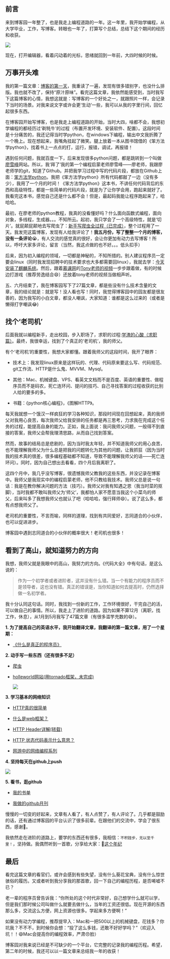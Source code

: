 ## 前言
来到博客园一年整了，也是我走上编程道路的一年。这一年里，我开始学编程，从大学毕业，工作，写博客。转眼也一年了，打算写个总结，总结下这个期间的经历和收获。

![](http://7xqirw.com1.z0.glb.clouddn.com/1.png)

现在，打开编辑器，看着闪动着的光标，思绪就回到一年前，大四时候的时候。

## 万事开头难
我的第一篇文章：[博客的第一天](http://www.cnblogs.com/xueweihan/p/4515642.html)，我重读了一遍，发现有很多错别字，也没什么排版。我也就不改了，保持“原汁原味”。看完这篇文章，我依然能感受到，当时我写下这篇博客的心情，我想这就是：写博客的一个好处之一，就跟照片一样，会记录下当时的场景。对我来说文字或许会更‘生动’一些，我可以从我的字里行间，回忆起很多东西。

在博客园开始写博客，也是我走上编程道路的开始，当时大四，啥都不会，我想初学编程的都经历过‘剃牦牛’的过程（布置开发环境、安装软件、配置）。这段时间是十分痛苦的，我还记得当时学python，在windows下编程，输出中文我折腾了一个晚上。现在想起来，我嘴角挂起了微笑。腿上放着一本从图书馆借的《笨方法学python》，找着书上一点点的打，运行，报错，调试，再报错！

遇到任何问题，我就百度一下，后来发现很多python问题，都是跳转到一个叫做[廖雪峰](http://www.liaoxuefeng.com/)网站。所以，我‘拜了’我的第一个编程启蒙老师廖雪峰——廖老师，我跟廖老师学的git，知道了Github。并把我学习过程中写的代码片段，都放在Github上面：[笨方法学python](https://github.com/521xueweihan/python)。我把《笨方法学python》所有代码都敲了一边（没有多少），我用了一个月的时间！《笨方法学python》这本书，不讲任何代码背后的东西和高级特性，都是一些简单的代码片段，就是为了让你学会用，跑起来就好了。我看完这本书，感觉自己还是什么都不会！但是，最起码我能让程序跑起来了，哈哈哈。

最初，在廖老师的python教程，我真的没看懂好吗？什么面向函数式编程，面向对象，多线程，生成器。。。不知所云。起初，我只学会了一个高级特性，就是‘切片’。就屁颠屁颠地去写爬虫了：[新手写爬虫全过程（已完成）](http://www.cnblogs.com/xueweihan/p/4592212.html)，整个过程用了一天。我发完这篇博客，发现有人给我评论了！**我五月份，写了整整一个月的博客，没有一条评论**😭，有人交流的感觉真的很好，会让你更加有动力去写博客！所以，呼吁大家多评论，留言（当然，我这点做的也不好。。。低头扣手）

后来，因为初入编程的领域，一切都是神秘的，不知所措的。别人建议程序员一定要会linux（同时我发现招聘中的技术要求也大多都需要回linux），我就去学：[今天安装了麒麟系统](http://www.cnblogs.com/xueweihan/p/4522687.html)。然后，跟着[慕课网](http://www.imooc.com/)的[Tony老师的视频](http://www.imooc.com/view/175)一步步跟着做，有的时候边打游戏（推荐劳逸结合😄）还放着tony老师的视频当做相声听。

五、六月结束了，我在博客园写下了27篇文章，都是些没有什么技术含量的文章，我的结论就是：就是写！没人看也写！同时，我觉得博客园中的园友都是很友善的，因为我写的小白文章，都没人嘲讽，大家知道：谁都是这么过来的（或者是懒得打字嘲讽😂)

## 找个‘老司机’
后面我就以编程新手，走出校园，步入职场了，求职的过程:[学渣的心酸（求职篇）](http://www.cnblogs.com/xueweihan/p/4782634.html)。最终，我很幸运，找到了个真正的‘老司机’，我的师父。

有个‘老司机’的重要性，我想大家都懂。跟着我师父的这段时间，我开了眼界：

- 技术上：我发现linux原来是这样玩的、代理、代码原来要这么写、代码规范、git工作流、HTTP是什么鬼、MVVM、Mysql。

- 其他：Mac、机械键盘、VPS、看英文文档而不是百度、英语的重要性、做程序员而不是码农，死亡连环问、提问的技巧、自己寻找答案的过程收获的比别人给的要多的多。

- 书籍：《python核心编程》，《图解HTTP》。

每天我就想一个饿汉一样疯狂的学习各种知识，那段时间现在回想起来，真的我师父对我用心良苦，每次我师父给我安排的任务都是再三思考，力求我在完成这个任务的过程，能提高自身的能力。正如，我上面说：我问我师父问题，一般得不到直接的答案，我师父会帮我理清思路，从而自己找到答案。

然而，故事的结局总是悲剧的，因为当时我太年轻，并不知道我师父的用心良苦，也不能理解我师父为什么总是把我的问题转化为其他的问题，让我抓狂（因为当时我的技术真的很差，很多编程基础都不知道，导致不能理解我师父的话——死亡连环问）。同时，因为自己想出去看看，四个月后我离职了。

这四个月中，我几乎没写博客，很遗憾我师父教我的这些东西，并没记录在博客中。我师父是我现实中的编程启蒙老师，他不只教给我技术。我师父总是说一句话：我是在教你解决问题的方法（技巧）。我师父对我有知遇之恩（我当时菜的抠脚），当时我都不敢叫我师父为‘师父’，我都怕人家不愿意当我这个小菜鸟的师父，后来叫多了我想我师父也就认了吧（哈哈哈，强行拜师😄）。说了这么多，都有点想我师父了。

老司机的重要性，不言而喻，同样的道理，找到有共同爱好，志同道合的小伙伴，也可以促进进步。

博客园中遇到志同道合的小伙伴的概率很大！老司机也很多！

## 看到了高山，就知道努力的方向
我想，我师父就是我眼中的高山，我努力的方向。《代码大全》中有句话，是这么说的：
> 作为一个初学者或者进阶者，这并没有什么错。当一个有能力的程序员而不是领导者，这也没有错。真正的错误是，当你知道如何去提高时，仍然选择做一名初学者。

我十分认同这句话。同时，我找到一份新的工作，工作环境很好，干完自己的活，可以做自己的事情。所以，我走上了进阶的道路。因为如果不算12月（离职，找工作，休息），从1月到5月我写了47篇文章（有很多滥竽充数的😅）。

**1. 为了提高自己的英语水平，我开始翻译文章，我翻译的第一篇文章，用了一个星期：**
- [《什么是真正的程序员》](http://www.cnblogs.com/xueweihan/p/5220513.html)

**2. 动手写一些东西（还有很多不足）**

- [爬虫](https://github.com/521xueweihan/PySpider)
- [holleworld网站(用tornado框架，未完成)](https://github.com/521xueweihan/holleworld)

	![](http://7xqirw.com1.z0.glb.clouddn.com/%E9%87%8D%E5%86%99%E5%89%8D%E7%AB%AF%E5%90%8E1.gif)

**3. 学习基本的网络知识**

- [HTTP真的很简单](http://www.cnblogs.com/xueweihan/p/5330189.html)

- [什么是web框架？](http://www.cnblogs.com/xueweihan/p/5408468.html)

- [HTTP Header详解(转载)](http://www.cnblogs.com/xueweihan/p/5471872.html)

- [HTTP 状态代码表示什么意思？](http://www.cnblogs.com/xueweihan/p/5445869.html)

- [网游中的网络编程系列](http://www.cnblogs.com/xueweihan/p/5452873.html)

**4. 坚持每天在github上push**

![](http://7xqirw.com1.z0.glb.clouddn.com/2.png)

**5. 看书，逛github**
- [我的书单](http://www.xueweihan.com/pages/my-book-life.html)

- [我做的github月刊](http://www.cnblogs.com/xueweihan/category/824908.html)

慢慢的一切变的好起来，文章有人看了，有人点赞了，有人评论了。几乎都是鼓励的话，还有通过博客园的平台认识了很多前辈。在跟他们的交流中，学会了很东西，感谢🙏。

我依然走在进阶的道路上，要学的东西还有很多，我相信：`不积跬步，无以至千里！`，坚持做。我偶然听到一首歌，分享给大家：🎵[这个年纪](http://music.163.com/#/m/song?id=35476049)

## 最后
看完这篇文章的看官们，或许会感到有些失望，没有什么葵花宝典，没有什么惊世骇俗的履历。又或者听到我分享我的那首歌，回一下自己的编程历程，是否唏嘘不已？

老一辈的程序员曾告诉我：“你所处的这个时代非常好，自己想学什么就可以学，但是我们那时候公司叫做什么就要去做什么，当年的工资还很低。现在开源的东西那么多，交流这么方便，网上资源也很多。学起来多方便啊！”

如果没有动力学编程，推荐提早入：Mac和一把500以上的机械键盘，花钱多？你坑我？不不不，到时候你会想：“投了这么多钱，还敢不好好学吗？”（欢迎入坑！！😄Mac会提高你的编程效率，严肃😠脸）

博客园对我来说已经是不可缺少的一个平台，它完整的记录我的编程历程。希望，第二年的时候，我还可以以一篇文章来总结我一年的收获！

